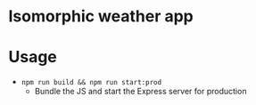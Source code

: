 # Isomorphic weather app

# Usage

- `npm run build && npm run start:prod`
  - Bundle the JS and start the Express server for production
